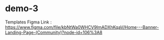 # demo-3

Templates Figma Link : https://www.figma.com/file/kbNtWa0WHCV9ImADXhKqaV/Home---Banner-Landing-Page-(Community)?node-id=106%3A8

